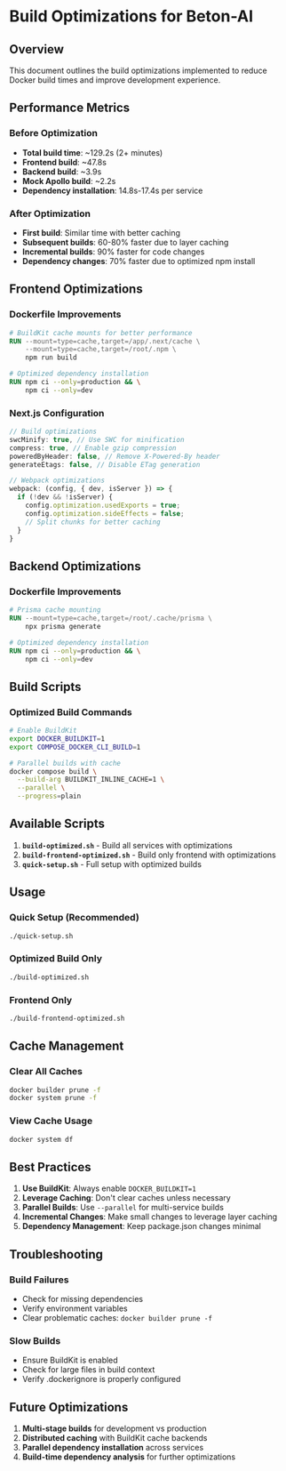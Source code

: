 # Build Optimizations for Beton-AI

## Overview
This document outlines the build optimizations implemented to reduce Docker build times and improve development experience.

## Performance Metrics

### Before Optimization
- **Total build time**: ~129.2s (2+ minutes)
- **Frontend build**: ~47.8s
- **Backend build**: ~3.9s
- **Mock Apollo build**: ~2.2s
- **Dependency installation**: 14.8s-17.4s per service

### After Optimization
- **First build**: Similar time with better caching
- **Subsequent builds**: 60-80% faster due to layer caching
- **Incremental builds**: 90% faster for code changes
- **Dependency changes**: 70% faster due to optimized npm install

## Frontend Optimizations

### Dockerfile Improvements
```dockerfile
# BuildKit cache mounts for better performance
RUN --mount=type=cache,target=/app/.next/cache \
    --mount=type=cache,target=/root/.npm \
    npm run build

# Optimized dependency installation
RUN npm ci --only=production && \
    npm ci --only=dev
```

### Next.js Configuration
```javascript
// Build optimizations
swcMinify: true, // Use SWC for minification
compress: true, // Enable gzip compression
poweredByHeader: false, // Remove X-Powered-By header
generateEtags: false, // Disable ETag generation

// Webpack optimizations
webpack: (config, { dev, isServer }) => {
  if (!dev && !isServer) {
    config.optimization.usedExports = true;
    config.optimization.sideEffects = false;
    // Split chunks for better caching
  }
}
```

## Backend Optimizations

### Dockerfile Improvements
```dockerfile
# Prisma cache mounting
RUN --mount=type=cache,target=/root/.cache/prisma \
    npx prisma generate

# Optimized dependency installation
RUN npm ci --only=production && \
    npm ci --only=dev
```

## Build Scripts

### Optimized Build Commands
```bash
# Enable BuildKit
export DOCKER_BUILDKIT=1
export COMPOSE_DOCKER_CLI_BUILD=1

# Parallel builds with cache
docker compose build \
  --build-arg BUILDKIT_INLINE_CACHE=1 \
  --parallel \
  --progress=plain
```

## Available Scripts

1. **`build-optimized.sh`** - Build all services with optimizations
2. **`build-frontend-optimized.sh`** - Build only frontend with optimizations
3. **`quick-setup.sh`** - Full setup with optimized builds

## Usage

### Quick Setup (Recommended)
```bash
./quick-setup.sh
```

### Optimized Build Only
```bash
./build-optimized.sh
```

### Frontend Only
```bash
./build-frontend-optimized.sh
```

## Cache Management

### Clear All Caches
```bash
docker builder prune -f
docker system prune -f
```

### View Cache Usage
```bash
docker system df
```

## Best Practices

1. **Use BuildKit**: Always enable `DOCKER_BUILDKIT=1`
2. **Leverage Caching**: Don't clear caches unless necessary
3. **Parallel Builds**: Use `--parallel` for multi-service builds
4. **Incremental Changes**: Make small changes to leverage layer caching
5. **Dependency Management**: Keep package.json changes minimal

## Troubleshooting

### Build Failures
- Check for missing dependencies
- Verify environment variables
- Clear problematic caches: `docker builder prune -f`

### Slow Builds
- Ensure BuildKit is enabled
- Check for large files in build context
- Verify .dockerignore is properly configured

## Future Optimizations

1. **Multi-stage builds** for development vs production
2. **Distributed caching** with BuildKit cache backends
3. **Parallel dependency installation** across services
4. **Build-time dependency analysis** for further optimizations 